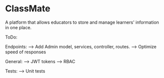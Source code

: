 # ClassMate
A platform that allows educators to store and manage learners' information in one place.

ToDo:

Endpoints:
--> Add Admin model, services, controller, routes.
--> Optimize speed of responses

General:
--> JWT tokens
--> RBAC

Tests:
--> Unit tests
